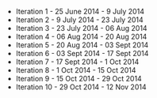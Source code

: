 * Iteration 1 - 25 June 2014 - 9 July 2014
* Iteration 2 - 9 July 2014 - 23 July 2014
* Iteration 3 - 23 July 2014 - 06 Aug 2014
* Iteration 4 - 06 Aug 2014 - 20 Aug 2014
* Iteration 5 - 20 Aug 2014 - 03 Sept 2014
* Iteration 6 - 03 Sept 2014 - 17 Sept 2014
* Iteration 7 - 17 Sept 2014 - 1 Oct 2014
* Iteration 8 - 1 Oct 2014 - 15 Oct 2014
* Iteration 9 - 15 Oct 2014 - 29 Oct 2014
* Iteration 10 - 29 Oct 2014 - 12 Nov 2014